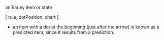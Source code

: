 an Earley item or state 

 [ rule, dotPosition, chart ].

- an item with a dot at the beginning (just after the arrow) is known as a predicted item, since it results from a prediction.
